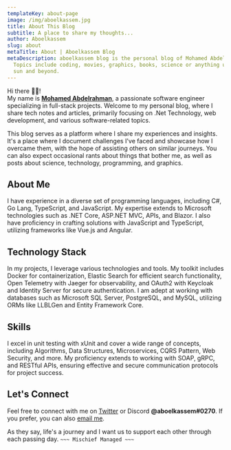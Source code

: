 ```yaml
---
templateKey: about-page
image: /img/aboelkassem.jpg
title: About This Blog
subtitle: A place to share my thoughts...
author: Aboelkassem
slug: about
metaTitle: About | Aboelkassem Blog
metaDescription: aboelkassem blog is the personal blog of Mohamed Abdelrahman.
  Topics include coding, movies, graphics, books, science or anything under the
  sun and beyond.
---
```


Hi there <!--StartFragment-->👋🏻<!--EndFragment-->! \
My name is **[Mohamed Abdelrahman](https://www.aboelkassem.tech)**, a passionate software engineer specializing in full-stack projects. Welcome to my personal blog, where I share tech notes and articles, primarily focusing on .Net Technology, web development, and various software-related topics.

This blog serves as a platform where I share my experiences and insights. It's a place where I document challenges I've faced and showcase how I overcame them, with the hope of assisting others on similar journeys. You can also expect occasional rants about things that bother me, as well as posts about science, technology, programming, and graphics.

## About Me
I have experience in a diverse set of programming languages, including C#, Go Lang, TypeScript, and JavaScript. My expertise extends to Microsoft technologies such as .NET Core, ASP.NET MVC, APIs, and Blazor. I also have proficiency in crafting solutions with JavaScript and TypeScript, utilizing frameworks like Vue.js and Angular.

## Technology Stack
In my projects, I leverage various technologies and tools. My toolkit includes Docker for containerization, Elastic Search for efficient search functionality, Open Telemetry with Jaeger for observability, and OAuth2 with Keycloak and Identity Server for secure authentication. I am adept at working with databases such as Microsoft SQL Server, PostgreSQL, and MySQL, utilizing ORMs like LLBLGen and Entity Framework Core.

## Skills
I excel in unit testing with xUnit and cover a wide range of concepts, including Algorithms, Data Structures, Microservices, CQRS Pattern, Web Security, and more. My proficiency extends to working with SOAP, gRPC, and RESTful APIs, ensuring effective and secure communication protocols for project success.

## Let's Connect
Feel free to connect with me on [Twitter](https://twitter.com/maboelkassim) or Discord **@aboelkassem#0270**. If you prefer, you can also [email me](mailto:aboelkassem.me@gmail.com).


As they say, life's a journey and I want us to support each other through each passing day.
`~~~ Mischief Managed ~~~`
